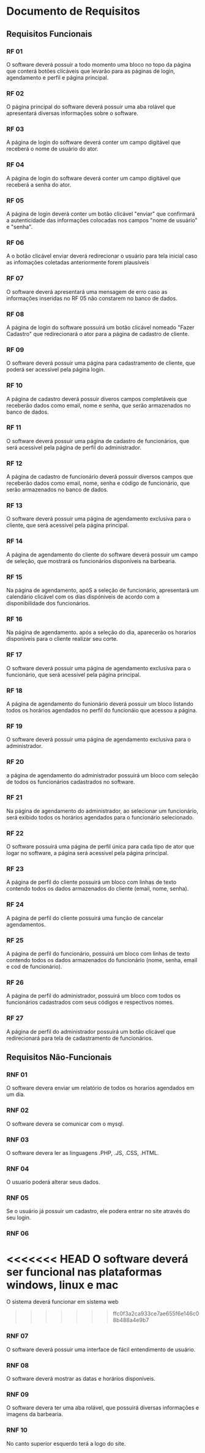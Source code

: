 # Documento de Requisitos

## Requisitos Funcionais

### RF 01

O software deverá possuir a todo momento uma bloco no topo da página que conterá botões clícáveis que levarão para as páginas de login, agendamento e perfil e página principal.

### RF 02

O página principal do software deverá possuir uma aba rolável que apresentará diversas informações sobre o software.

### RF 03

A página de login do software deverá conter um campo digitável que receberá o nome de usuário do ator.

### RF 04

A página de login do software deverá conter um campo digitável que receberá a senha do ator.

### RF 05

A página de login deverá conter um botão clicável "enviar" que confirmará a autenticidade das informações colocadas nos campos "nome de usuário" e "senha".

### RF 06

A o botão clicável enviar deverá redirecionar o usuário para tela inicial caso as infomações coletadas anteriormente forem plausíveis

### RF 07

O software deverá apresentará uma mensagem de erro caso as informações inseridas no RF 05 não constarem no banco de dados.

### RF 08

A página de login do software possuirá um botão clicável nomeado "Fazer Cadastro" que redirecionará o ator para a página de cadastro de cliente.

### RF 09

O software deverá possuir uma página para cadastramento de cliente, que poderá ser acessivel pela página login.

### RF 10

A página de cadastro deverá possuir diveros campos completáveis que receberão dados como email, nome e senha, que serão armazenados no banco de dados.

### RF 11

O software deverá possuir uma página de cadastro de funcionários, que será acessivel pela página de perfil do administrador.

### RF 12

A página de cadastro de funcionário deverá possuir diversos campos que receberão dados como email, nome, senha e código de funcionário, que serão armazenados no banco de dados.

### RF 13

O software deverá possuir uma página de agendamento exclusiva para o cliente, que será acessivel pela página principal.

### RF 14

A página de agendamento do cliente do software deverá possuir um campo de seleção, que mostrará os funcionários disponíveis na barbearia.

### RF 15

Na página de agendamento, apóS a seleção de funcionário, apresentará um calendário clicável com os dias dispóniveis de acordo com a disponibilidade dos funcionários.

### RF 16

 Na página de agendamento. após a seleção do dia, aparecerão os horaríos disponíveis para o cliente realizar seu corte.

### RF 17

O software deverá possuir uma página de agendamento exclusiva para o funcionário, que será acessivel pela página principal.

### RF 18

A página de agendamento do funionário deverá possuir um bloco listando todos os horários agendados no perfil do funcionáio que acessou a página.

### RF 19

O software deverá possuir uma página de agendamento exclusiva para o administrador.

### RF 20

a página de agendamento do administrador possuirá um bloco com seleção de todos os funcionários cadastrados no software.

### RF 21

Na página de agendamento do administrador, ao selecionar um funcionário, será exibido todos os horários agendados para o funcionário selecionado.

### RF 22

O software possuirá uma página de perfil única para cada tipo de ator que logar no software, a página será acessivel pela página principal.

### RF 23

A página de perfil do cliente possuirá um bloco com linhas de texto contendo todos os dados armazenados do cliente (email, nome, senha).

### RF 24

A página de perfil do cliente possuirá uma função de cancelar agendamentos.

### RF 25

A página de perfil do funcionário, possuirá um bloco com linhas de texto contendo todos os dados armazenados do funcionário (nome, senha, email e cod de funcionário).

### RF 26

A página de perfil do administrador, possuirá um bloco com todos os funcionários cadastrados com seus códigos e respectivos nomes.

### RF 27

A página de perfil do administrador possuirá um botão clicável que redirecionará para tela de cadastramento de funcionários.

## Requisitos Não-Funcionais

### RNF 01

O software devera enviar um relatório de todos os horarios agendados em um dia.

### RNF 02

O software devera se comunicar com o mysql.

### RNF 03

O software devera ler as linguagens .PHP, .JS, .CSS, .HTML.

### RNF 04

O usuario poderá alterar seus dados.

### RNF 05

Se o usuário já possuir um cadastro, ele podera entrar no site através do seu login.

### RNF 06

<<<<<<< HEAD
O software deverá ser funcional nas plataformas windows, linux e mac
=======
O sistema deverá funcionar em sistema web
>>>>>>> ffc0f3a2ca933ce7ae655f6e146c08b488a4e9b7

### RNF 07

O software deverá possuir uma interface de fácil entendimento de usuário.

### RNF 08

O software deverá mostrar as datas e horários disponíveis.

### RNF 09

O software devera ter uma aba rolável, que possuirá diversas informações e imagens da barbearia.

### RNF 10

No canto superior esquerdo terá a logo do site.
